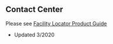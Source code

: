 ## Contact Center

Please see [Facility Locator Product Guide](https://github.com/department-of-veterans-affairs/va.gov-team/blob/master/products/facilities/facility-locator/Facility-Locator-product-guide-1%20(1).pdf) 
- Updated 3/2020
